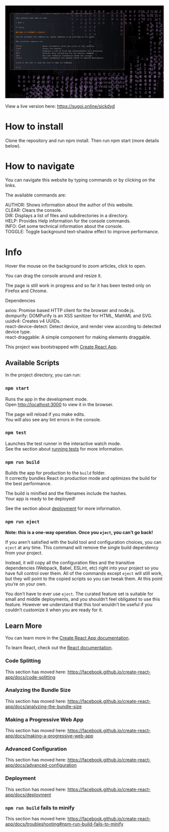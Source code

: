 
![Alt text](/shot.jpg?raw=true "Screenshot")

View a live version here: https://sugoi.online/sickdyd

# How to install

Clone the repository and run npm install. Then run npm start (more details below).

# How to navigate
 
You can navigate this website by typing commands or by clicking on the links.
 
The available commands are:
 
AUTHOR: Shows information about the author of this website.<br />
CLEAR: Clears the console.<br />
DIR: Displays a list of files and subdirectories in a directory.<br />
HELP: Provides Help information for the console commands.<br />
INFO: Get some technical information about the console.<br />
TOGGLE: Toggle background text-shadow effect to improve performance.<br />

# Info

Hover the mouse on the background to zoom articles, click to open.
 
You can drag the console around and resize it.
 
The page is still work in progress and so far it has been tested only on Firefox and Chrome.
 
Dependencies
 
axios: Promise based HTTP client for the browser and node.js.<br />
dompurify: DOMPurify is an XSS sanitizer for HTML, MathML and SVG.<br />
uuidv4: Creates v4 UUIDs.<br />
react-device-detect: Detect device, and render view according to detected device type.<br />
react-draggable: A simple component for making elements draggable.<br />

This project was bootstrapped with [Create React App](https://github.com/facebook/create-react-app).

## Available Scripts

In the project directory, you can run:

### `npm start`

Runs the app in the development mode.<br />
Open [http://localhost:3000](http://localhost:3000) to view it in the browser.

The page will reload if you make edits.<br />
You will also see any lint errors in the console.

### `npm test`

Launches the test runner in the interactive watch mode.<br />
See the section about [running tests](https://facebook.github.io/create-react-app/docs/running-tests) for more information.

### `npm run build`

Builds the app for production to the `build` folder.<br />
It correctly bundles React in production mode and optimizes the build for the best performance.

The build is minified and the filenames include the hashes.<br />
Your app is ready to be deployed!

See the section about [deployment](https://facebook.github.io/create-react-app/docs/deployment) for more information.

### `npm run eject`

**Note: this is a one-way operation. Once you `eject`, you can’t go back!**

If you aren’t satisfied with the build tool and configuration choices, you can `eject` at any time. This command will remove the single build dependency from your project.

Instead, it will copy all the configuration files and the transitive dependencies (Webpack, Babel, ESLint, etc) right into your project so you have full control over them. All of the commands except `eject` will still work, but they will point to the copied scripts so you can tweak them. At this point you’re on your own.

You don’t have to ever use `eject`. The curated feature set is suitable for small and middle deployments, and you shouldn’t feel obligated to use this feature. However we understand that this tool wouldn’t be useful if you couldn’t customize it when you are ready for it.

## Learn More

You can learn more in the [Create React App documentation](https://facebook.github.io/create-react-app/docs/getting-started).

To learn React, check out the [React documentation](https://reactjs.org/).

### Code Splitting

This section has moved here: https://facebook.github.io/create-react-app/docs/code-splitting

### Analyzing the Bundle Size

This section has moved here: https://facebook.github.io/create-react-app/docs/analyzing-the-bundle-size

### Making a Progressive Web App

This section has moved here: https://facebook.github.io/create-react-app/docs/making-a-progressive-web-app

### Advanced Configuration

This section has moved here: https://facebook.github.io/create-react-app/docs/advanced-configuration

### Deployment

This section has moved here: https://facebook.github.io/create-react-app/docs/deployment

### `npm run build` fails to minify

This section has moved here: https://facebook.github.io/create-react-app/docs/troubleshooting#npm-run-build-fails-to-minify
